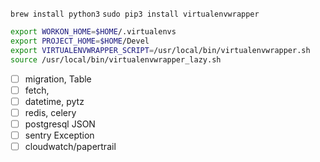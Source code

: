`brew install python3`
`sudo pip3 install virtualenvwrapper`
```bash
export WORKON_HOME=$HOME/.virtualenvs
export PROJECT_HOME=$HOME/Devel
export VIRTUALENVWRAPPER_SCRIPT=/usr/local/bin/virtualenvwrapper.sh
source /usr/local/bin/virtualenvwrapper_lazy.sh
```

- [ ] migration, Table
- [ ] fetch,
- [ ] datetime, pytz
- [ ] redis, celery
- [ ] postgresql JSON
- [ ] sentry Exception
- [ ] cloudwatch/papertrail
